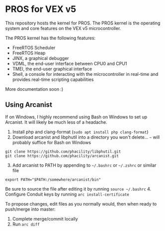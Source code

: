 # PROS for VEX v5

This repository hosts the kernel for PROS. The PROS kernel is the operating system and core features on the VEX v5 microcontroller.

The PROS kernel has the following features:
 * FreeRTOS Scheduler
 * FreeRTOS Heap
 * JINX, a graphical debugger
 * VDML, the end-user interface between CPU0 and CPU1
 * TMEI, the end-user graphical interface
 * Shell, a console for interacting with the microcontroller in real-time and provides real-time scripting capabilities

More documentation soon :)

## Using Arcanist
If on Windows, I highly recommend using Bash on Windows to set up Arcanist. It will likely be much less of a headache.

1. Install php and clang-format (`sudo apt install php clang-format`)
2. Download arcanist and libphutil into a directory you won't delete... `~` will probably suffice for Bash on Windows
```
git clone https://github.com/phacility/libphutil.git
git clone https://github.com/phacility/arcanist.git
```
3. Add arcanist to PATH by appending to `~/.bashrc` or `~/.zshrc` or similar file
```
export PATH="$PATH:/somewhere/arcanist/bin"
```
Be sure to source the file after editing it by running `source ~/.bashrc`
4. Configure Conduit keys by running `arc install-certificate`


To propose changes, edit files as you normally would, then when ready to push/merge into master:
1. Complete merge/commit locally
2. Run `arc diff`

